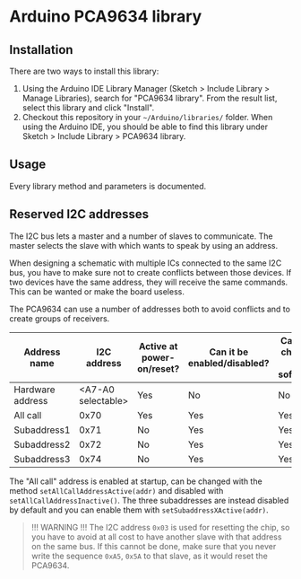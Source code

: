 # Arduino PCA9634 library

## Installation

There are two ways to install this library:
1. Using the Arduino IDE Library Manager (Sketch > Include Library > Manage Libraries), search for "PCA9634 library". From the result list, select this library and click "Install".
2. Checkout this repository in your `~/Arduino/libraries/` folder. When using the Arduino IDE, you should be able to find this library under Sketch > Include Library > PCA9634 library.

## Usage

Every library method and parameters is documented. 

## Reserved I2C addresses

The I2C bus lets a master and a number of slaves to communicate. The master selects the slave with which wants to speak by using an address.

When designing a schematic with multiple ICs connected to the same I2C bus, you have to make sure not to create conflicts between those devices. If two devices have the same address, they will receive the same commands. This can be wanted or make the board useless.

The PCA9634 can use a number of addresses both to avoid conflicts and to create groups of receivers.

|Address name     |I2C address          | Active at power-on/reset? | Can it be enabled/disabled? | Can it be changed in software? |
|-----------------|---------------------|---------------------------|-----------------------------|--------------------|
|Hardware address |\<A7-A0 selectable\> | Yes                       | No                          | No                 |
|All call         |0x70                 | Yes                       | Yes                         | Yes                |
|Subaddress1      |0x71                 | No                        | Yes                         | Yes                |
|Subaddress2      |0x72                 | No                        | Yes                         | Yes                |
|Subaddress3      |0x74                 | No                        | Yes                         | Yes                |


The "All call" address is enabled at startup, can be changed with the method `setAllCallAddressActive(addr)` and disabled with `setAllCallAddressInactive()`.
The three subaddresses are instead disabled by default and you can enable them with `setSubaddressXActive(addr)`.

> !!! WARNING !!! The I2C address `0x03` is used for resetting the chip, so you have to avoid at all cost to have another slave with that address on the same bus. If this cannot be done, make sure that you never write the sequence `0xA5`, `0x5A` to that slave, as it would reset the PCA9634.
